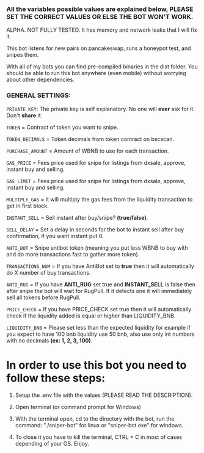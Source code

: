 ### All the variables possible values are explained below, PLEASE SET THE CORRECT VALUES OR ELSE THE BOT WON'T WORK. 

ALPHA. NOT FULLY TESTED. It has memory and network leaks that I will fix it.

This bot listens for new pairs on pancakeswap, runs a honeypot test, and snipes them.

With all of my bots you can find pre-compiled binaries in the dist folder. You should be able to run this bot anywhere (even mobile) without worrying about other dependencies.

### GENERAL SETTINGS:

`PRIVATE_KEY`: The private key is self explanatory. No one will **ever** ask for it. Don't **share** it.

`TOKEN` = Contract of token you want to snipe.

`TOKEN_DECIMALS` = Token decimals from token contract on bscscan.

`PURCHASE_AMOUNT` = Amount of WBNB to use for each transaction.

`GAS_PRICE` = Fees price used for snipe for listings from dxsale, approve, instant buy and selling.

`GAS_LIMIT` = Fees price used for snipe for listings from dxsale, approve, instant buy and selling.

`MULTIPLY_GAS` = it will multiply the gas fees from the liquidity transaction to get in first block. 

`INSTANT_SELL` = Sell instant after buy/snipe? **(true/false)**.

`SELL_DELAY` = Set a delay in seconds for the bot to instant sell after buy confirmation, if you want instant put 0.

`ANTI_BOT` = Snipe antibot token (meaning you put less WBNB to buy with and do more transactions fast to gather more token).

`TRANSACTIONS_NUM` = If you have AntiBot set to **true** then it will automatically do X number of buy transactions.

`ANTI_RUG` = If you have **ANTI_RUG** set true and **INSTANT_SELL** is false then after snipe the bot will wait for RugPull. If it detects one it will immediately sell all tokens before RugPull.

`PRICE_CHECK` = If you have PRICE_CHECK set true then it will automatically check if the liquidity added is equal or higher than LIQUIDITY_BNB. 

`LIQUIDITY_BNB` = Please set less than the expected liquidity for example if you expect to have 100 bnb liquidity use 50 bnb, also use only int numbers with no decimals **(ex: 1, 2, 3, 100)**.

# In order to use this bot you need to follow these steps:

1. Setup the .env file with the values (PLEASE READ THE DESCRIPTION).

2. Open terminal (or command prompt for Windows)

3. With the terminal open, cd to the directory with the bot, run the command: "./sniper-bot" for linux or "sniper-bot.exe" for windows.

5. To close it you have to kill the terminal, CTRL + C in most of cases depending of your OS. Enjoy.

